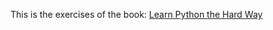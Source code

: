 This is the exercises of the book:
[Learn Python the Hard Way ](https://learncodethehardway.org/python/)
